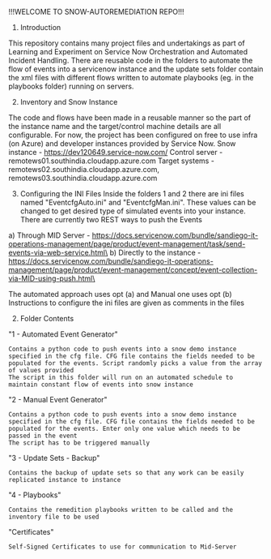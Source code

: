 !!!WELCOME TO SNOW-AUTOREMEDIATION REPO!!!
 
1. Introduction

This repository contains many project files and undertakings as part of Learning and Experiment on Service Now Orchestration and Automated Incident Handling. There are reusable code in the folders to automate the flow of events into a servicenow instance and the update sets folder contain the xml files with different flows written to automate playbooks (eg. in the playbooks folder) running on servers.



2. Inventory and Snow Instance

The code and flows have been made in a reusable manner so the part of the instance name and the target/control machine details are all configurable.
For now, the project has been configured on free to use infra (on Azure) and developer instances provided by Service Now.
Snow instance - https://dev120649.service-now.com/
Control server - remotews01.southindia.cloudapp.azure.com
Target systems - remotews02.southindia.cloudapp.azure.com, remotews03.southindia.cloudapp.azure.com



3. Configuring the INI Files
Inside the folders 1 and 2 there are ini files named "EventcfgAuto.ini" and "EventcfgMan.ini". These values can be changed to get desired type of simulated events into your instance.
There are currently two REST ways to push the Events 

a) Through MID Server - https://docs.servicenow.com/bundle/sandiego-it-operations-management/page/product/event-management/task/send-events-via-web-service.html\
b) Directly to the instance - https://docs.servicenow.com/bundle/sandiego-it-operations-management/page/product/event-management/concept/event-collection-via-MID-using-push.html\

The automated approach uses opt (a) and Manual one uses opt (b)
Instructions to configure the ini files are given as comments in the files



2. Folder Contents

"1 - Automated Event Generator"

    Contains a python code to push events into a snow demo instance specified in the cfg file. CFG file contains the fields needed to be populated for the events. Script randomly picks a value from the array of values provided
    The script in this folder will run on an automated schedule to maintain constant flow of events into snow instance

"2 - Manual Event Generator"

    Contains a python code to push events into a snow demo instance specified in the cfg file. CFG file contains the fields needed to be populated for the events. Enter only one value which needs to be passed in the event
    The script has to be triggered manually

"3 - Update Sets - Backup"

    Contains the backup of update sets so that any work can be easily replicated instance to instance

"4 - Playbooks"

    Contains the remedition playbooks written to be called and the inventory file to be used

"Certificates"

    Self-Signed Certificates to use for communication to Mid-Server

